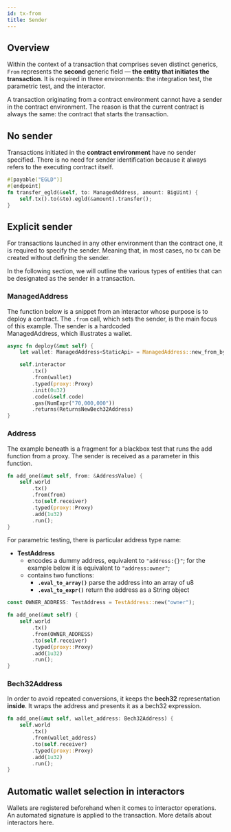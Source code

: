 ```yaml
---
id: tx-from
title: Sender
---
```


[comment]: # (mx-abstract)

## Overview

Within the context of a transaction that comprises seven distinct generics, `From` represents the **second** generic field — **the entity that initiates the transaction**. It is required in three environments: the integration test, the parametric test, and the interactor.

A transaction originating from a contract environment cannot have a sender in the contract environment. The reason is that the current contract is always the same: the contract that starts the transaction.

[comment]: # (mx-context-auto)

## No sender

Transactions initiated in the **contract environment** have no sender specified. There is no need for sender identification because it always refers to the executing contract itself.

```rust title=lib.rs
#[payable("EGLD")]
#[endpoint]
fn transfer_egld(&self, to: ManagedAddress, amount: BigUint) {
    self.tx().to(&to).egld(&amount).transfer();
}
```

[comment]: # (mx-context-auto)

## Explicit sender

For transactions launched in any other environment than the contract one, it is required to specify the sender. Meaning that, in most cases, no tx can be created without defining the sender.

In the following section, we will outline the various types of entities that can be designated as the sender in a transaction.

### ManagedAddress

The function below is a snippet from an interactor whose purpose is to deploy a contract. The `.from` call, which sets the sender, is the main focus of this example. The sender is a hardcoded ManagedAddress, which illustrates a wallet.

```rust title=interact.rs
async fn deploy(&mut self) {
    let wallet: ManagedAddress<StaticApi> = ManagedAddress::new_from_bytes(&[7u8; 32]);

    self.interactor
        .tx()
        .from(wallet)
        .typed(proxy::Proxy)
        .init(0u32)
        .code(&self.code)
        .gas(NumExpr("70,000,000"))
        .returns(ReturnsNewBech32Address)
}
```

### Address

The example beneath is a fragment for a blackbox test that runs the add function from a proxy. The sender is received as a parameter in this function.
```rust title=blackbox_test.rs
fn add_one(&mut self, from: &AddressValue) {
    self.world
        .tx()
        .from(from)
        .to(self.receiver)
        .typed(proxy::Proxy)
        .add(1u32)
        .run();
}
```

For parametric testing, there is particular address type name:
- **TestAddress**
  - encodes a dummy address, equivalent to `"address:{}"`; for the example below it is equivalent to `"address:owner"`;
  - contains two functions:
    - **`.eval_to_array()`** parse the address into an array of u8
    - **`.eval_to_expr()`** return the address as a String object
```rust title=blackbox_test.rs
const OWNER_ADDRESS: TestAddress = TestAddress::new("owner");

fn add_one(&mut self) {
    self.world
        .tx()
        .from(OWNER_ADDRESS)
        .to(self.receiver)
        .typed(proxy::Proxy)
        .add(1u32)
        .run();
}
```
### Bech32Address
In order to avoid repeated conversions, it keeps the **bech32** representation **inside**. It wraps the address and presents it as a bech32 expression.
```rust title=interact.rs
fn add_one(&mut self, wallet_address: Bech32Address) {
    self.world
        .tx()
        .from(wallet_address)
        .to(self.receiver)
        .typed(proxy::Proxy)
        .add(1u32)
        .run();
}
```

## Automatic wallet selection in interactors

Wallets are registered beforehand when it comes to interactor operations. An automated signature is applied to the transaction. More details about interactors here.
